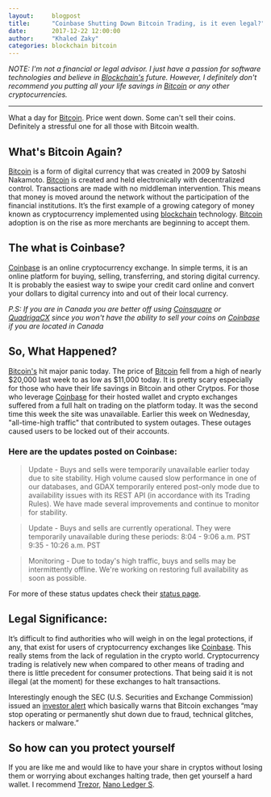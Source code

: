 ```yaml
---
layout:     blogpost
title:      "Coinbase Shutting Down Bitcoin Trading, is it even legal?"
date:       2017-12-22 12:00:00
author:     "Khaled Zaky"
categories: blockchain bitcoin
---
```


*NOTE: I'm not a financial or legal advisor. I just have a passion for software technologies and believe in [Blockchain's](http://khaledzaky.com/blockchain/2017/12/19/Understanding-Blockchain/) future. However, I definitely don't recommend you putting all your life savings in [Bitcoin](http://khaledzaky.com/blockchain/bitcoin/2017/12/10/What-is-Bitcoin/) or any other cryptocurrencies.*

---

What a day for [Bitcoin](http://khaledzaky.com/blockchain/bitcoin/2017/12/10/What-is-Bitcoin/). Price went down. Some can't sell their coins. Definitely a stressful one for all those with Bitcoin wealth.

## What's Bitcoin Again?

[Bitcoin](http://khaledzaky.com/blockchain/bitcoin/2017/12/10/What-is-Bitcoin/) is a form of digital currency that was created in 2009 by Satoshi Nakamoto. [Bitcoin](http://khaledzaky.com/blockchain/bitcoin/2017/12/10/What-is-Bitcoin/) is created and held electronically with decentralized control. Transactions are made with no middleman intervention. This means that money is moved around the network without the participation of the financial institutions. It’s the first example of a growing category of money known as cryptocurrency implemented using [blockchain](http://khaledzaky.com/blockchain/2017/12/19/Understanding-Blockchain/) technology. [Bitcoin](http://khaledzaky.com/blockchain/bitcoin/2017/12/10/What-is-Bitcoin/) adoption is on the rise as more merchants are beginning to accept them.

## The what is Coinbase?

[Coinbase](https://www.coinbase.com/join/5923b6fead7086036d9b73a1) is an online cryptocurrency exchange. In simple terms, it is an online platform for buying, selling, transferring, and storing digital currency. It is probably the easiest way to swipe your credit card online and convert your dollars to digital currency into and out of their local currency.

*P.S: If you are in Canada you are better off using [Coinsquare](https://coinsquare.io/register?r=091FC6DF4) or [QuadrigaCX](https://www.quadrigacx.com/?ref=x3m4ic4vqx4amctgqbhdiqde) since you won't have the ability to sell your coins on [Coinbase](https://www.coinbase.com/join/5923b6fead7086036d9b73a1) if you are located in Canada*

## So, What Happened?

[Bitcoin's](http://khaledzaky.com/blockchain/bitcoin/2017/12/10/What-is-Bitcoin/) hit major panic today. The price of [Bitcoin](http://khaledzaky.com/blockchain/bitcoin/2017/12/10/What-is-Bitcoin/) fell from a high of nearly $20,000 last week to as low as $11,000 today. It is pretty scary especially for those who have their life savings in Bitcoin and other Crytpos. For those who leverage [Coinbase](https://www.coinbase.com/join/5923b6fead7086036d9b73a1) for their hosted wallet and crypto exchanges suffered from a full halt on trading on the platform today. It was the second time this week the site was unavailable. Earlier this week on Wednesday, "all-time-high traffic" that contributed to system outages. These outages caused users to be locked out of their accounts.

### Here are the updates posted on Coinbase:

>Update - Buys and sells were temporarily unavailable earlier today due to site stability. High volume caused slow performance in one of our databases, and GDAX temporarily entered post-only mode due to availability issues with its REST API (in accordance with its Trading Rules). We have made several improvements and continue to monitor for stability. 

>Update - Buys and sells are currently operational. They were temporarily unavailable during these periods: 
8:04 - 9:06 a.m. PST 
9:35 - 10:26 a.m. PST 

>Monitoring - Due to today's high traffic, buys and sells may be intermittently offline. We're working on restoring full availability as soon as possible.

For more of these status updates check their [status page](https://status.coinbase.com).

## Legal Significance:

It’s difficult to find authorities who will weigh in on the legal protections, if any, that exist for users of cryptocurrency exchanges like [Coinbase](https://www.coinbase.com/join/5923b6fead7086036d9b73a1). This really stems from the lack of regulation in the crypto world. Cryptocurrency trading is relatively new when compared to other means of trading and there is little precedent for consumer protections. That being said it is not illegal (at the moment) for these exchanges to halt transactions. 

Interestingly enough the SEC (U.S. Securities and Exchange Commission) issued an [investor alert](https://www.investor.gov/additional-resources/news-alerts/alerts-bulletins/investor-alert-bitcoin-other-virtual-currency) which basically warns that Bitcoin exchanges “may stop operating or permanently shut down due to fraud, technical glitches, hackers or malware.”

## So how can you protect yourself

If you are like me and would like to have your share in cryptos without losing them or worrying about exchanges halting trade, then get yourself a hard wallet. I recommend [Trezor](http://trezor.io/), [Nano Ledger S](https://www.ledgerwallet.com/products/1-ledger-nano).
